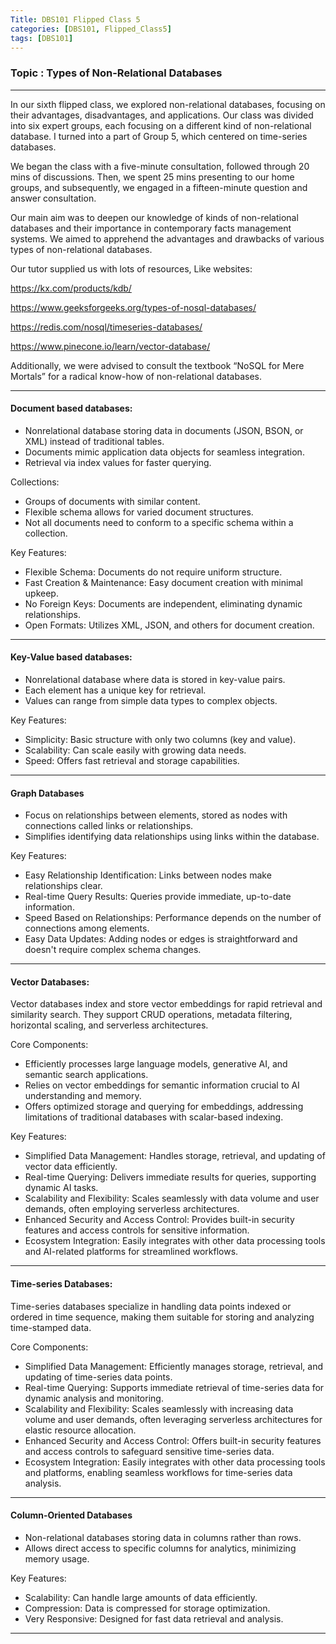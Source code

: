 ```yaml
---
Title: DBS101 Flipped Class 5
categories: [DBS101, Flipped_Class5]
tags: [DBS101]
---
```


### Topic : Types of Non-Relational Databases
----

In our sixth flipped class, we explored non-relational databases, focusing on their advantages, disadvantages, and applications. Our class was divided into six expert groups, each focusing on a different kind of non-relational database. I turned into a part of Group 5, which centered on time-series databases.

We began the class with a five-minute consultation, followed through 20 mins of discussions. Then, we spent 25 mins presenting to our home groups, and subsequently, we engaged in a fifteen-minute question and answer consultation.

Our main aim was to deepen our knowledge of kinds of non-relational databases and their importance in contemporary facts management systems. We aimed to apprehend the advantages and drawbacks of various types of non-relational databases. 

Our tutor supplied us with lots of resources, Like websites:

https://kx.com/products/kdb/

https://www.geeksforgeeks.org/types-of-nosql-databases/

https://redis.com/nosql/timeseries-databases/

https://www.pinecone.io/learn/vector-database/

Additionally, we were advised to consult the textbook “NoSQL for Mere Mortals” for a radical know-how of non-relational databases. 

---
#### Document based databases:

* Nonrelational database storing data in documents (JSON, BSON, or XML) instead of traditional tables.
* Documents mimic application data objects for seamless integration.
* Retrieval via index values for faster querying.

Collections:

* Groups of documents with similar content.
* Flexible schema allows for varied document structures.
* Not all documents need to conform to a specific schema within a collection.

Key Features:

* Flexible Schema: Documents do not require uniform structure.
* Fast Creation & Maintenance: Easy document creation with minimal upkeep.
* No Foreign Keys: Documents are independent, eliminating dynamic relationships.
* Open Formats: Utilizes XML, JSON, and others for document creation.

---
#### Key-Value based databases:

* Nonrelational database where data is stored in key-value pairs.
* Each element has a unique key for retrieval.
* Values can range from simple data types to complex objects.

Key Features:

* Simplicity: Basic structure with only two columns (key and value).
* Scalability: Can scale easily with growing data needs.
* Speed: Offers fast retrieval and storage capabilities.

---
#### Graph Databases

* Focus on relationships between elements, stored as nodes with connections called links or relationships.
* Simplifies identifying data relationships using links within the database.

Key Features:

* Easy Relationship Identification: Links between nodes make relationships clear.
* Real-time Query Results: Queries provide immediate, up-to-date information.
* Speed Based on Relationships: Performance depends on the number of connections among elements.
* Easy Data Updates: Adding nodes or edges is straightforward and doesn't require complex schema changes.

---
#### Vector Databases:

Vector databases index and store vector embeddings for rapid retrieval and similarity search. They support CRUD operations, metadata filtering, horizontal scaling, and serverless architectures.

Core Components:

* Efficiently processes large language models, generative AI, and semantic search applications.
* Relies on vector embeddings for semantic information crucial to AI understanding and memory.
* Offers optimized storage and querying for embeddings, addressing limitations of traditional databases with scalar-based indexing.

Key Features:

* Simplified Data Management: Handles storage, retrieval, and updating of vector data efficiently.
* Real-time Querying: Delivers immediate results for queries, supporting dynamic AI tasks.
* Scalability and Flexibility: Scales seamlessly with data volume and user demands, often employing serverless architectures.
* Enhanced Security and Access Control: Provides built-in security features and access controls for sensitive information.
* Ecosystem Integration: Easily integrates with other data processing tools and AI-related platforms for streamlined workflows.

---
#### Time-series Databases:

Time-series databases specialize in handling data points indexed or ordered in time sequence, making them suitable for storing and analyzing time-stamped data.

Core Components:

* Simplified Data Management: Efficiently manages storage, retrieval, and updating of time-series data points.
* Real-time Querying: Supports immediate retrieval of time-series data for dynamic analysis and monitoring.
* Scalability and Flexibility: Scales seamlessly with increasing data volume and user demands, often leveraging serverless architectures for elastic resource allocation.
* Enhanced Security and Access Control: Offers built-in security features and access controls to safeguard sensitive time-series data.
* Ecosystem Integration: Easily integrates with other data processing tools and platforms, enabling seamless workflows for time-series data analysis.

---
#### Column-Oriented Databases

* Non-relational databases storing data in columns rather than rows.
* Allows direct access to specific columns for analytics, minimizing memory usage.

Key Features:

* Scalability: Can handle large amounts of data efficiently.
* Compression: Data is compressed for storage optimization.
* Very Responsive: Designed for fast data retrieval and analysis.

---
